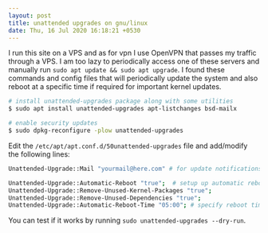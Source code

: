 ```yaml
---
layout: post
title: unattended upgrades on gnu/linux
date: Thu, 16 Jul 2020 16:18:21 +0530
---
```


I run this site on a VPS and as for vpn I use OpenVPN that passes my traffic through a VPS. I am too lazy to periodically access one of these servers and manually run `sudo apt update && sudo apt upgrade`. I found these commands and config files that will periodically update the system and also reboot at a specific time if required for important kernel updates.

```bash
# install unattended-upgrades package along with some utilities
$ sudo apt install unattended-upgrades apt-listchanges bsd-mailx

# enable security updates
$ sudo dpkg-reconfigure -plow unattended-upgrades
```

Edit the `/etc/apt/apt.conf.d/50unattended-upgrades` file and add/modify the following lines:

```bash
Unattended-Upgrade::Mail "yourmail@here.com" # for update notifications

Unattended-Upgrade::Automatic-Reboot "true";  # setup up automatic reboot
Unattended-Upgrade::Remove-Unused-Kernel-Packages "true";
Unattended-Upgrade::Remove-Unused-Dependencies "true";
Unattended-Upgrade::Automatic-Reboot-Time "05:00"; # specify reboot time
```

 You can test if it works by running `sudo unattended-upgrades --dry-run`.
